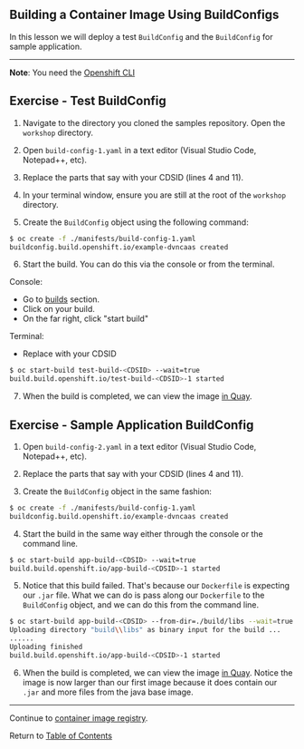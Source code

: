 ## Building a Container Image Using BuildConfigs

In this lesson we will deploy a test `BuildConfig` and the `BuildConfig` for sample application. 

---

**Note**: You need the [Openshift CLI](../workstation-setup.md#oc-cli)

## Exercise - Test BuildConfig

1. Navigate to the directory you cloned the samples repository. Open the `workshop` directory. 

2. Open `build-config-1.yaml` in a text editor (Visual Studio Code, Notepad++, etc). 

3. Replace the parts that say <CDSID> with your CDSID (lines 4 and 11).

4. In your terminal window, ensure you are still at the root of the `workshop` directory. 

5. Create the `BuildConfig` object using the following command: 

```bash
$ oc create -f ./manifests/build-config-1.yaml
buildconfig.build.openshift.io/example-dvncaas created
```

6. Start the build. You can do this via the console or from the terminal.

Console: 

- Go to [builds](https://api.caas.ford.com/console/project/devenablement-workshop-dev/browse/builds) section. 
- Click on your build. 
- On the far right, click "start build"

Terminal: 

- Replace <CDSID> with your CDSID

```bash
$ oc start-build test-build-<CDSID> --wait=true
build.build.openshift.io/test-build-<CDSID>-1 started
```

7. When the build is completed, we can view the image [in Quay](https://registry.ford.com/repository/devenablement/workshop?tab=tags). 


## Exercise - Sample Application BuildConfig

1. Open `build-config-2.yaml` in a text editor (Visual Studio Code, Notepad++, etc). 

2. Replace the parts that say <CDSID> with your CDSID (lines 4 and 11).

3. Create the `BuildConfig` object in the same fashion: 

```bash
$ oc create -f ./manifests/build-config-1.yaml
buildconfig.build.openshift.io/example-dvncaas created
```

4. Start the build in the same way either through the console or the command line. 

```bash
$ oc start-build app-build-<CDSID> --wait=true
build.build.openshift.io/app-build-<CDSID>-1 started
```

5. Notice that this build failed. That's because our `Dockerfile` is expecting our `.jar` file. What we can do is pass along our `Dockerfile` to the `BuildConfig` object, and we can do this from the command line. 

```bash
$ oc start-build app-build-<CDSID> --from-dir=./build/libs --wait=true
Uploading directory "build\\libs" as binary input for the build ...
......
Uploading finished
build.build.openshift.io/app-build-<CDSID>-1 started
```

6. When the build is completed, we can view the image [in Quay](https://registry.ford.com/repository/devenablement/workshop?tab=tags). Notice the image is now larger than our first image because it does contain our `.jar` and more files from the java base image. 

---

Continue to [container image registry](./9-quay.md).

Return to [Table of Contents](../README.md#agenda)